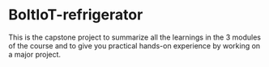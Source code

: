 # BoltIoT-refrigerator
This is the capstone project to summarize all the learnings in the 3 modules of the course and to give you practical hands-on experience by working on a major project. 
